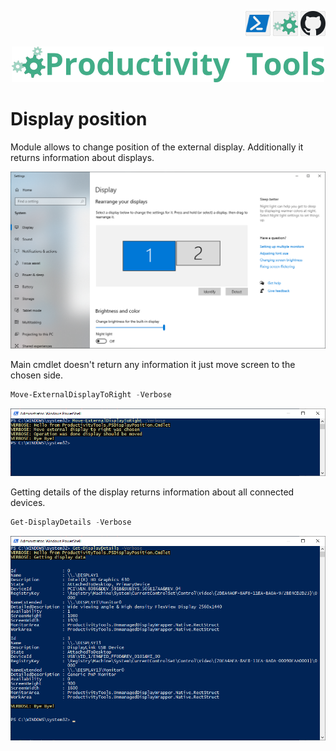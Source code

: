 <!--Category:PowerShell--> 
 <p align="right">
    <a href="https://www.powershellgallery.com/packages/ProductivityTools.PSDisplayPosition/"><img src="Images/Header/Powershell_border_40px.png" /></a>
    <a href="http://www.productivitytools.tech/display-position/"><img src="Images/Header/ProductivityTools_green_40px_2.png" /><a> 
    <a href="https://github.com/pwujczyk/ProductivityTools.PSDisplayPosition"><img src="Images/Header/Github_border_40px.png" /></a>
</p>
<p align="center">
    <a href="http://http://productivitytools.tech/">
        <img src="Images/Header/LogoTitle_green_500px.png" />
    </a>
</p>

# Display position

Module allows to change position of the external display. Additionally it returns information about displays.

<!--more-->
<!--og-image-->
![Display settings](Images/DisplayConfiguration.png) 

Main cmdlet doesn't return any information it just move screen to the chosen side.

```PowerShell
Move-ExternalDisplayToRight -Verbose
```

![Moving display](Images/MovingDisplay.png) 

Getting details of the display returns information about all connected devices.

```PowerShell
Get-DisplayDetails -Verbose
```

![Display details](Images/DisplayDetails.png) 



